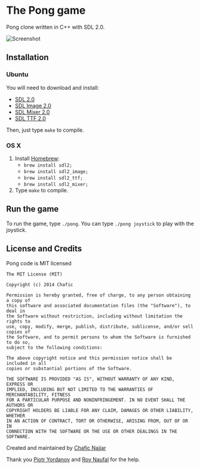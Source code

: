 The Pong game
=============

Pong clone written in C++ with SDL 2.0.

![Screenshot](https://cloud.githubusercontent.com/assets/1498164/5608125/295a3186-9481-11e4-968b-04987a925a93.png)

## Installation

### Ubuntu

You will need to download and install:

+ [SDL 2.0](https://www.libsdl.org/hg.php)
+ [SDL Image 2.0](http://www.libsdl.org/projects/SDL_image/)
+ [SDL Mixer 2.0](http://www.libsdl.org/projects/SDL_mixer/)
+ [SDL TTF 2.0](https://www.libsdl.org/projects/SDL_ttf/)

Then, just type `make` to compile.

### OS X

1. Install [Homebrew](http://brew.sh/):
    + `brew install sdl2;`
    + `brew install sdl2_image;`
    + `brew install sdl2_ttf;`
    + `brew install sdl2_mixer;`
2. Type `make` to compile.

## Run the game

To run the game, type `./pong`. You can type `./pong joystick` to play with the joystick.

## License and Credits

Pong code is MIT licensed

```
The MIT License (MIT)

Copyright (c) 2014 Chafic

Permission is hereby granted, free of charge, to any person obtaining a copy of
this software and associated documentation files (the "Software"), to deal in
the Software without restriction, including without limitation the rights to
use, copy, modify, merge, publish, distribute, sublicense, and/or sell copies of
the Software, and to permit persons to whom the Software is furnished to do so,
subject to the following conditions:

The above copyright notice and this permission notice shall be included in all
copies or substantial portions of the Software.

THE SOFTWARE IS PROVIDED "AS IS", WITHOUT WARRANTY OF ANY KIND, EXPRESS OR
IMPLIED, INCLUDING BUT NOT LIMITED TO THE WARRANTIES OF MERCHANTABILITY, FITNESS
FOR A PARTICULAR PURPOSE AND NONINFRINGEMENT. IN NO EVENT SHALL THE AUTHORS OR
COPYRIGHT HOLDERS BE LIABLE FOR ANY CLAIM, DAMAGES OR OTHER LIABILITY, WHETHER
IN AN ACTION OF CONTRACT, TORT OR OTHERWISE, ARISING FROM, OUT OF OR IN
CONNECTION WITH THE SOFTWARE OR THE USE OR OTHER DEALINGS IN THE SOFTWARE.
```

Created and maintained by [Chafic Najjar](https://github.com/chaficnajjar)

Thank you [Piotr Yordanov](https://github.com/tUrG0n) and [Roy Naufal](https://github.com/roynaufal) for the help.
